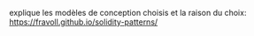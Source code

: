 explique les
modèles de conception choisis et la raison du choix: https://fravoll.github.io/solidity-patterns/
